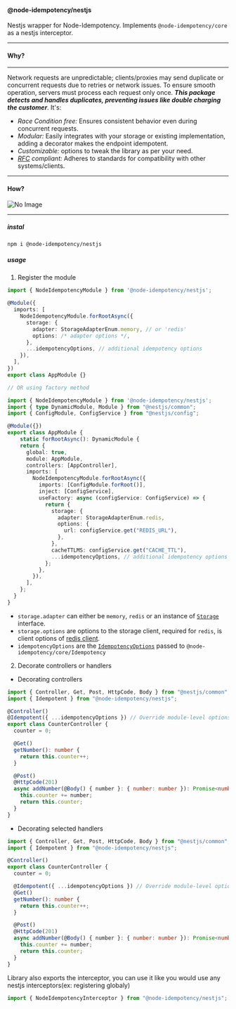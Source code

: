 #### @node-idempotency/nestjs

Nestjs wrapper for Node-Idempotency.
Implements `@node-idempotency/core` as a nestjs interceptor.

---

#### Why?

---

Network requests are unpredictable; clients/proxies may send duplicate or concurrent requests due to retries or network issues. To ensure smooth operation, servers must process each request only once. <i>**This package detects and handles duplicates, preventing issues like double charging the customer**</i>. It's:

- <i>Race Condition free: </i> Ensures consistent behavior even during concurrent requests.
- <i>Modular:</i> Easily integrates with your storage or existing implementation, adding a decorator makes the endpoint idempotent.
- <i>Customizable:</i> options to tweak the library as per your need.
- <i>[RFC](https://datatracker.ietf.org/doc/draft-ietf-httpapi-idempotency-key-header/) compliant: </i> Adheres to standards for compatibility with other systems/clients.

---

#### How?

![No Image](https://raw.githubusercontent.com/mahendraHegde/node-idempotency/main/flow.png)

---

##### instal

```bash
npm i @node-idempotency/nestjs
```

##### usage

1. Register the module

```ts
import { NodeIdempotencyModule } from '@node-idempotency/nestjs';

@Module({
  imports: [
    NodeIdempotencyModule.forRootAsync({
      storage: {
        adapter: StorageAdapterEnum.memory, // or 'redis'
        options: /* adapter options */,
      },
      ...idempotencyOptions, // additional idempotency options
    }),
  ],
})
export class AppModule {}

// OR using factory method

import { NodeIdempotencyModule } from '@node-idempotency/nestjs';
import { type DynamicModule, Module } from "@nestjs/common";
import { ConfigModule, ConfigService } from "@nestjs/config";

@Module({})
export class AppModule {
    static forRootAsync(): DynamicModule {
    return {
      global: true,
      module: AppModule,
      controllers: [AppController],
      imports: [
        NodeIdempotencyModule.forRootAsync({
          imports: [ConfigModule.forRoot()],
          inject: [ConfigService],
          useFactory: async (configService: ConfigService) => {
            return {
              storage: {
                adapter: StorageAdapterEnum.redis,
                options: {
                  url: configService.get("REDIS_URL"),
                },
              },
              cacheTTLMS: configService.get("CACHE_TTL"),
              ...idempotencyOptions, // additional idempotency options
            };
          },
        }),
      ],
    };
  }
}


```

- `storage.adapter` can either be `memory`, `redis` or an instance of [`Storage`](https://github.com/mahendraHegde/node-idempotency/tree/main/packages/storage) interface.
- `storage.options` are options to the storage client, required for `redis`, is client options of [redis client](https://www.npmjs.com/package/redis).
- `idempotencyOptions` are the [`IdempotencyOptions`](https://github.com/mahendraHegde/node-idempotency/blob/main/packages/core/docs/interfaces/IdempotencyOptions.md) passed to `@node-idempotency/core/Idempotency`

2. Decorate controllers or handlers

- Decorating controllers

```ts
import { Controller, Get, Post, HttpCode, Body } from "@nestjs/common";
import { Idempotent } from "@node-idempotency/nestjs";

@Controller()
@Idempotent({ ...idempotencyOptions }) // Override module-level options
export class CounterController {
  counter = 0;

  @Get()
  getNumber(): number {
    return this.counter++;
  }

  @Post()
  @HttpCode(201)
  async addNumber(@Body() { number }: { number: number }): Promise<number> {
    this.counter += number;
    return this.counter;
  }
}
```

- Decorating selected handlers

```ts
import { Controller, Get, Post, HttpCode, Body } from "@nestjs/common";
import { Idempotent } from "@node-idempotency/nestjs";

@Controller()
export class CounterController {
  counter = 0;

  @Idempotent({ ...idempotencyOptions }) // Override module-level options
  @Get()
  getNumber(): number {
    return this.counter++;
  }

  @Post()
  @HttpCode(201)
  async addNumber(@Body() { number }: { number: number }): Promise<number> {
    this.counter += number;
    return this.counter;
  }
}
```

Library also exports the interceptor, you can use it like you would use any nestjs interceptors(ex: registering globaly)

```ts
import { NodeIdempotencyInterceptor } from "@node-idempotency/nestjs";
```

